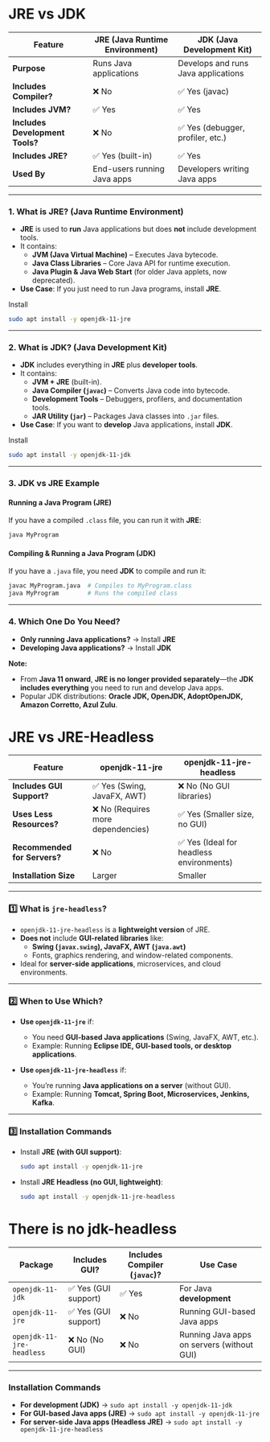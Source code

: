 # JRE vs JDK

| Feature | **JRE (Java Runtime Environment)** | **JDK (Java Development Kit)** |
|---------|-----------------------------------|--------------------------------|
| **Purpose** | Runs Java applications | Develops and runs Java applications |
| **Includes Compiler?** | ❌ No | ✅ Yes (javac) |
| **Includes JVM?** | ✅ Yes | ✅ Yes |
| **Includes Development Tools?** | ❌ No | ✅ Yes (debugger, profiler, etc.) |
| **Includes JRE?** | ✅ Yes (built-in) | ✅ Yes |
| **Used By** | End-users running Java apps | Developers writing Java apps |

---

### **1. What is JRE? (Java Runtime Environment)**
- **JRE** is used to **run** Java applications but does **not** include development tools.  
- It contains:
  - **JVM (Java Virtual Machine)** – Executes Java bytecode.  
  - **Java Class Libraries** – Core Java API for runtime execution.  
  - **Java Plugin & Java Web Start** (for older Java applets, now deprecated).  
- **Use Case**: If you just need to run Java programs, install **JRE**.  

Install
```bash
sudo apt install -y openjdk-11-jre
```

---

### **2. What is JDK? (Java Development Kit)**
- **JDK** includes everything in **JRE** plus **developer tools**.  
- It contains:
  - **JVM + JRE** (built-in).  
  - **Java Compiler (`javac`)** – Converts Java code into bytecode.  
  - **Development Tools** – Debuggers, profilers, and documentation tools.  
  - **JAR Utility (`jar`)** – Packages Java classes into `.jar` files.  
- **Use Case**: If you want to **develop** Java applications, install **JDK**.  

Install
```bash
sudo apt install -y openjdk-11-jdk
```

---

### **3. JDK vs JRE Example**
#### **Running a Java Program (JRE)**
If you have a compiled `.class` file, you can run it with **JRE**:  
```sh
java MyProgram
```
  
#### **Compiling & Running a Java Program (JDK)**
If you have a `.java` file, you need **JDK** to compile and run it:  
```sh
javac MyProgram.java  # Compiles to MyProgram.class
java MyProgram        # Runs the compiled class
```

---

### **4. Which One Do You Need?**
- **Only running Java applications?** → Install **JRE**  
- **Developing Java applications?** → Install **JDK**  

**Note:**  
- From **Java 11 onward**, **JRE is no longer provided separately**—the **JDK includes everything** you need to run and develop Java apps.  
- Popular JDK distributions: **Oracle JDK, OpenJDK, AdoptOpenJDK, Amazon Corretto, Azul Zulu**.  

# JRE vs JRE-Headless  

| Feature                | **openjdk-11-jre**       | **openjdk-11-jre-headless**  |
|------------------------|-------------------------|------------------------------|
| **Includes GUI Support?** | ✅ Yes (Swing, JavaFX, AWT) | ❌ No (No GUI libraries)      |
| **Uses Less Resources?**  | ❌ No (Requires more dependencies) | ✅ Yes (Smaller size, no GUI) |
| **Recommended for Servers?** | ❌ No | ✅ Yes (Ideal for headless environments) |
| **Installation Size**  | Larger | Smaller |

---

### **1️⃣ What is `jre-headless`?**
- `openjdk-11-jre-headless` is a **lightweight version** of JRE.  
- **Does not** include **GUI-related libraries** like:
  - **Swing (`javax.swing`), JavaFX, AWT (`java.awt`)**  
  - Fonts, graphics rendering, and window-related components.  
- Ideal for **server-side applications**, microservices, and cloud environments.  

---

### **2️⃣ When to Use Which?**
- **Use `openjdk-11-jre`** if:
  - You need **GUI-based Java applications** (Swing, JavaFX, AWT, etc.).
  - Example: Running **Eclipse IDE, GUI-based tools, or desktop applications**.

- **Use `openjdk-11-jre-headless`** if:
  - You’re running **Java applications on a server** (without GUI).
  - Example: Running **Tomcat, Spring Boot, Microservices, Jenkins, Kafka**.

---

### **3️⃣ Installation Commands**
- Install **JRE (with GUI support)**:  
  ```sh
  sudo apt install -y openjdk-11-jre
  ```
- Install **JRE Headless (no GUI, lightweight)**:  
  ```sh
  sudo apt install -y openjdk-11-jre-headless
  ```

# There is no jdk-headless

| Package | Includes GUI? | Includes Compiler (`javac`)? | Use Case |
|---------|-------------|----------------------|----------|
| `openjdk-11-jdk` | ✅ Yes (GUI support) | ✅ Yes | For Java **development** |
| `openjdk-11-jre` | ✅ Yes (GUI support) | ❌ No | Running GUI-based Java apps |
| `openjdk-11-jre-headless` | ❌ No (No GUI) | ❌ No | Running Java apps on servers (without GUI) |

---

### **Installation Commands**
- **For development (JDK)** → `sudo apt install -y openjdk-11-jdk`  
- **For GUI-based Java apps (JRE)** → `sudo apt install -y openjdk-11-jre`  
- **For server-side Java apps (Headless JRE)** → `sudo apt install -y openjdk-11-jre-headless`  
